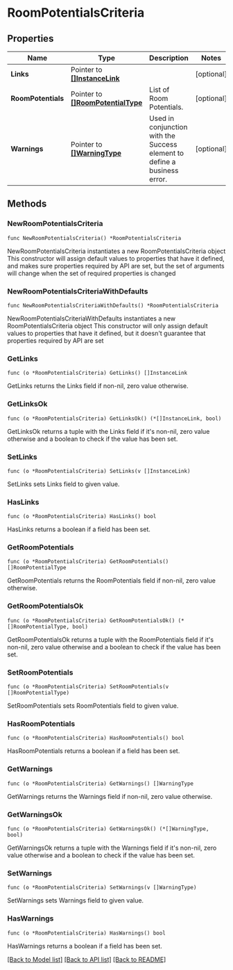 # RoomPotentialsCriteria

## Properties

Name | Type | Description | Notes
------------ | ------------- | ------------- | -------------
**Links** | Pointer to [**[]InstanceLink**](InstanceLink.md) |  | [optional] 
**RoomPotentials** | Pointer to [**[]RoomPotentialType**](RoomPotentialType.md) | List of Room Potentials. | [optional] 
**Warnings** | Pointer to [**[]WarningType**](WarningType.md) | Used in conjunction with the Success element to define a business error. | [optional] 

## Methods

### NewRoomPotentialsCriteria

`func NewRoomPotentialsCriteria() *RoomPotentialsCriteria`

NewRoomPotentialsCriteria instantiates a new RoomPotentialsCriteria object
This constructor will assign default values to properties that have it defined,
and makes sure properties required by API are set, but the set of arguments
will change when the set of required properties is changed

### NewRoomPotentialsCriteriaWithDefaults

`func NewRoomPotentialsCriteriaWithDefaults() *RoomPotentialsCriteria`

NewRoomPotentialsCriteriaWithDefaults instantiates a new RoomPotentialsCriteria object
This constructor will only assign default values to properties that have it defined,
but it doesn't guarantee that properties required by API are set

### GetLinks

`func (o *RoomPotentialsCriteria) GetLinks() []InstanceLink`

GetLinks returns the Links field if non-nil, zero value otherwise.

### GetLinksOk

`func (o *RoomPotentialsCriteria) GetLinksOk() (*[]InstanceLink, bool)`

GetLinksOk returns a tuple with the Links field if it's non-nil, zero value otherwise
and a boolean to check if the value has been set.

### SetLinks

`func (o *RoomPotentialsCriteria) SetLinks(v []InstanceLink)`

SetLinks sets Links field to given value.

### HasLinks

`func (o *RoomPotentialsCriteria) HasLinks() bool`

HasLinks returns a boolean if a field has been set.

### GetRoomPotentials

`func (o *RoomPotentialsCriteria) GetRoomPotentials() []RoomPotentialType`

GetRoomPotentials returns the RoomPotentials field if non-nil, zero value otherwise.

### GetRoomPotentialsOk

`func (o *RoomPotentialsCriteria) GetRoomPotentialsOk() (*[]RoomPotentialType, bool)`

GetRoomPotentialsOk returns a tuple with the RoomPotentials field if it's non-nil, zero value otherwise
and a boolean to check if the value has been set.

### SetRoomPotentials

`func (o *RoomPotentialsCriteria) SetRoomPotentials(v []RoomPotentialType)`

SetRoomPotentials sets RoomPotentials field to given value.

### HasRoomPotentials

`func (o *RoomPotentialsCriteria) HasRoomPotentials() bool`

HasRoomPotentials returns a boolean if a field has been set.

### GetWarnings

`func (o *RoomPotentialsCriteria) GetWarnings() []WarningType`

GetWarnings returns the Warnings field if non-nil, zero value otherwise.

### GetWarningsOk

`func (o *RoomPotentialsCriteria) GetWarningsOk() (*[]WarningType, bool)`

GetWarningsOk returns a tuple with the Warnings field if it's non-nil, zero value otherwise
and a boolean to check if the value has been set.

### SetWarnings

`func (o *RoomPotentialsCriteria) SetWarnings(v []WarningType)`

SetWarnings sets Warnings field to given value.

### HasWarnings

`func (o *RoomPotentialsCriteria) HasWarnings() bool`

HasWarnings returns a boolean if a field has been set.


[[Back to Model list]](../README.md#documentation-for-models) [[Back to API list]](../README.md#documentation-for-api-endpoints) [[Back to README]](../README.md)


